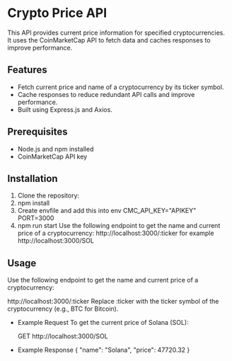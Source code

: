 # Crypto Price API

This API provides current price information for specified cryptocurrencies. It uses the CoinMarketCap API to fetch data and caches responses to improve performance.

## Features

- Fetch current price and name of a cryptocurrency by its ticker symbol.
- Cache responses to reduce redundant API calls and improve performance.
- Built using Express.js and Axios.

## Prerequisites

- Node.js and npm installed
- CoinMarketCap API key

## Installation

1. Clone the repository:
2. npm install
3. Create envfile and add this into env
    CMC_API_KEY="APIKEY"
    PORT=3000
4. npm run start 
Use the following endpoint to get the name and current price of a cryptocurrency:
    http://localhost:3000/:ticker
    for example  http://localhost:3000/SOL

## Usage 
Use the following endpoint to get the name and current price of a cryptocurrency:

http://localhost:3000/:ticker
Replace :ticker with the ticker symbol of the cryptocurrency (e.g., BTC for Bitcoin).

- Example Request
    To get the current price of Solana (SOL):

    GET http://localhost:3000/SOL

- Example Response
    {
      "name": "Solana",
      "price": 47720.32
    }
